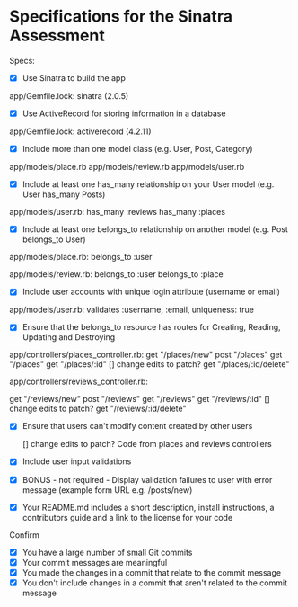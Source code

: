 # Specifications for the Sinatra Assessment

Specs:

- [x] Use Sinatra to build the app

app/Gemfile.lock:
  sinatra (2.0.5)

- [x] Use ActiveRecord for storing information in a database

app/Gemfile.lock:
  activerecord (4.2.11)

- [x] Include more than one model class (e.g. User, Post, Category)

app/models/place.rb
app/models/review.rb
app/models/user.rb

- [x] Include at least one has_many relationship on your User model (e.g. User has_many Posts)

app/models/user.rb:
  has_many :reviews
  has_many :places

- [x] Include at least one belongs_to relationship on another model (e.g. Post belongs_to User)

app/models/place.rb:
  belongs_to :user

app/models/review.rb:
  belongs_to :user
  belongs_to :place

- [x] Include user accounts with unique login attribute (username or email)

app/models/user.rb:
  validates :username, :email, uniqueness: true

- [x] Ensure that the belongs_to resource has routes for Creating, Reading, Updating and Destroying

app/controllers/places_controller.rb:
  get "/places/new"
  post "/places"
  get "/places"
  get "/places/:id"
  [] change edits to patch?
  get "/places/:id/delete"

app/controllers/reviews_controller.rb:

  get "/reviews/new"
  post "/reviews"
  get "/reviews"
  get "/reviews/:id"
  [] change edits to patch?
  get "/reviews/:id/delete"

- [x] Ensure that users can't modify content created by other users

  [] change edits to patch? Code from places and reviews controllers

- [x] Include user input validations



- [x] BONUS - not required - Display validation failures to user with error message (example form URL e.g. /posts/new)
- [x] Your README.md includes a short description, install instructions, a contributors guide and a link to the license for your code

Confirm

- [x] You have a large number of small Git commits
- [x] Your commit messages are meaningful
- [x] You made the changes in a commit that relate to the commit message
- [x] You don't include changes in a commit that aren't related to the commit message